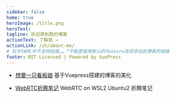 ```yaml
---
sidebar: false
home: true
heroImage: /title.png
heroText: 
tagline: 欢迎来到我的博客
actionText: 了解我 →
actionLink: /zh/about-me/
# 似乎YAML中不支持链接……？不能直接用默认的feature选项添加到博客的链接
footer: MIT Licensed | Powered by VuePress
---
```


                                                    
 
 -  [想要一只看板娘](/zh/blogs/20200818/) 基于Vuepress搭建的博客的美化
 
 
 -  [WebRTC折腾笔记](/zh/blogs/20201023/) WebRTC on WSL2 Ubuntu2 折腾笔记
 